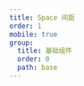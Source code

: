 ```yaml
---
title: Space 间距
order: 1
mobile: true
group:
  title: 基础组件
  order: 0
  path: base
---
```


<code src="../demo/Space.tsx"></code>
<API src="../src/Space.tsx"></API>
